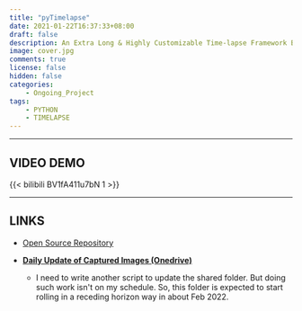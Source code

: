 ```yaml
---
title: "pyTimelapse"
date: 2021-01-22T16:37:33+08:00
draft: false
description: An Extra Long & Highly Customizable Time-lapse Framework Based on ADB and Python
image: cover.jpg
comments: true
license: false
hidden: false
categories:
    - Ongoing_Project
tags:
    - PYTHON
    - TIMELAPSE
---
```


---
## VIDEO DEMO

{{< bilibili BV1fA411u7bN 1 >}}

---
## LINKS

* [Open Source Repository](https://github.com/ErcBunny/pyTimelapse)

* [**Daily Update of Captured Images (Onedrive)**](https://1drv.ms/u/s!AtUoQjeuHMpig8JX0S1abcFsuyfjlw?e=GkEuG5)
    * I need to write another script to update the shared folder. But doing such work isn't on my schedule. So, this folder is expected to start rolling in a receding horizon way in about Feb 2022.